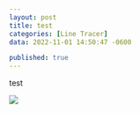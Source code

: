 ```yaml
---
layout: post
title: test
categories: [Line Tracer]
data: 2022-11-01 14:50:47 -0600

published: true
---
```


test

![](../images/jekyll-logo.png)